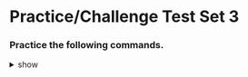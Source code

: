 
# Practice/Challenge Test Set 3

### Practice the following commands.

<details><summary>show</summary>
<p>
  
```bash

# Deployment autoscale
k auto-scale deployment dep-name --min=3 --max=6 --cpu-percent=80

---

# No. of nodes in ready status
k descibe nodes | grep ready | wc -l > text.txt

---

# create pod with environment variable
k run env-demo-pod --image=nginx --env="DEMO_ENV_VAR=Hello, World!"
# verify 
k exec env-demo-pod -- printenv DEMO_ENV_VAR
k exec -it env-demo-pod -- sh -c 'echo $DEMO_ENV_VAR'

---

# Adding configmap to pod
k create configmap cm-name --from-literal=user=jane --from-literal=password=abcd1234
k get pod pod-name --dry-run=client -o yaml > pod-name.yaml
# input below under conatiner in spec section
 envFrom:
 - configMapRef:
    name: cm-name

k exec -it pod-name -- env

---



---

#

---

#

---

#




```

</p>
</details>
